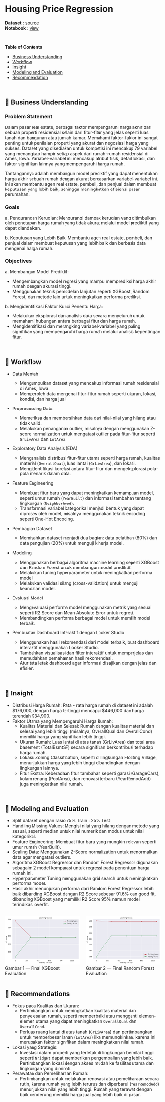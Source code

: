 # Housing Price Regression

**Dataset** : [source](https://www.kaggle.com/competitions/home-data-for-ml-course/data) <br>
**Notebook** : [view](https://github.com/much66/Housing-Prices-Using-RFRegressor/blob/main/Housing%20Prices%20Regression.ipynb)<br>

<br>

**Table of Contents**
- [Business Understanding](https://github.com/much66/Housing-Prices-Using-RFRegressor/blob/main/README.md#-business-understanding)
- [Workflow](https://github.com/much66/Housing-Prices-Using-RFRegressor/blob/main/README.md#-workflow)
- [Insight](https://github.com/much66/Housing-Prices-Using-RFRegressor/blob/main/README.md#-insight)
- [Modeling and Evaluation](https://github.com/much66/Housing-Prices-Using-RFRegressor/blob/main/README.md#-modeling-and-evaluation)
- [Recommendation](https://github.com/much66/Housing-Prices-Using-RFRegressor/blob/main/README.md#-recommendations)
<br>


## 📂 Business Understanding
### Problem Statement
Dalam pasar real estate, berbagai faktor mempengaruhi harga akhir dari sebuah properti residensial selain dari fitur-fitur yang jelas seperti luas tanah dan bangunan atau jumlah kamar. Memahami faktor-faktor ini sangat penting untuk penilaian properti yang akurat dan negosiasi harga yang sukses. Dataset yang disediakan untuk kompetisi ini mencakup 79 variabel yang menangkap hampir setiap aspek dari rumah-rumah residensial di Ames, Iowa. Variabel-variabel ini mencakup atribut fisik, detail lokasi, dan faktor signifikan lainnya yang mempengaruhi harga rumah.

Tantangannya adalah membangun model prediktif yang dapat menentukan harga akhir sebuah rumah dengan akurat berdasarkan variabel-variabel ini. Ini akan membantu agen real estate, pembeli, dan penjual dalam membuat keputusan yang lebih baik, sehingga meningkatkan efisiensi pasar perumahan.

### Goals
a. Pengurangan Kerugian: Mengurangi dampak kerugian yang ditimbulkan oleh penetapan harga rumah yang tidak akurat melalui model prediktif yang dapat diandalkan.

b. Keputusan yang Lebih Baik: Membantu agen real estate, pembeli, dan penjual dalam membuat keputusan yang lebih baik dan berbasis data mengenai harga rumah.
  
### Objectives
a. Membangun Model Prediktif:
- Mengembangkan model regresi yang mampu memprediksi harga akhir rumah dengan akurasi tinggi.
- Menggunakan teknik pemodelan lanjutan seperti XGBoost, Random Forest, dan metode lain untuk meningkatkan performa prediksi.
  
b. Mengidentifikasi Faktor Kunci Penentu Harga:
- Melakukan eksplorasi dan analisis data secara menyeluruh untuk memahami hubungan antara berbagai fitur dan harga rumah.
- Mengidentifikasi dan merangking variabel-variabel yang paling signifikan yang mempengaruhi harga rumah melalui analisis kepentingan fitur.
<br>


## 📂 Workflow

- Data Mentah
   - Mengumpulkan dataset yang mencakup informasi rumah residensial di Ames, Iowa.
   - Memperoleh data mengenai fitur-fitur rumah seperti ukuran, lokasi, kondisi, dan harga jual.

- Preprocessing Data
   - Memeriksa dan membersihkan data dari nilai-nilai yang hilang atau tidak valid.
   - Melakukan penanganan outlier, misalnya dengan menggunakan Z-score normalization untuk mengatasi outlier pada fitur-fitur seperti `GrLivArea` dan `LotArea`.

- Exploratory Data Analysis (EDA)
   - Menganalisis distribusi fitur-fitur utama seperti harga rumah, kualitas material (`OverallQual`), luas lantai (`GrLivArea`), dan lokasi.
   - Mengidentifikasi korelasi antara fitur-fitur dan mengeksplorasi pola-pola menarik dalam data.

- Feature Engineering
   - Membuat fitur baru yang dapat meningkatkan kemampuan model, seperti umur rumah (`YearBuilt`) dan informasi tambahan tentang lingkungan (`Neighborhood`).
   - Transformasi variabel kategorikal menjadi bentuk yang dapat diproses oleh model, misalnya menggunakan teknik encoding seperti One-Hot Encoding.

- Pembagian Dataset
   - Memisahkan dataset menjadi dua bagian: data pelatihan (80%) dan data pengujian (20%) untuk menguji kinerja model.

- Modeling
   - Menggunakan berbagai algoritma machine learning seperti XGBoost dan Random Forest untuk membangun model prediktif.
   - Melakukan tuning hyperparameter untuk meningkatkan performa model.
   - Melakukan validasi silang (cross-validation) untuk menguji keandalan model.

- Evaluasi Model 
   - Mengevaluasi performa model menggunakan metrik yang sesuai seperti R2 Score dan Mean Absolute Error untuk regresi.
   - Membandingkan performa berbagai model untuk memilih model terbaik.

- Pembuatan Dashboard Interaktif dengan Looker Studio
   - Menggunakan hasil rekomendasi dari model terbaik, buat dashboard interaktif menggunakan Looker Studio.
   - Tambahkan visualisasi dan filter interaktif untuk memperjelas dan memudahkan pemahaman hasil rekomendasi.
   - Atur tata letak dashboard agar informasi disajikan dengan jelas dan efisien.

<br>

## 📂 Insight
- Distribusi Harga Rumah: Rata - rata harga rumah di dataset ini adalah $176,000, dengan harga tertinggi mencapai $446,000 dan harga terendah $34,900.
- Faktor Utama yang Mempengaruhi Harga Rumah:
  - Kualitas Material dan Selesai: Rumah dengan kualitas material dan selesai yang lebih tinggi (misalnya, OverallQual dan OverallCond) memiliki harga yang signifikan lebih tinggi.
  - Ukuran Rumah: Luas lantai di atas tanah (GrLivArea) dan total area basement (TotalBsmtSF) secara signifikan berkontribusi terhadap harga rumah.
  - Lokasi: Zoning Classification, seperti di lingkungan Floating Village, menunjukkan harga yang lebih tinggi dibandingkan dengan lingkungan lainnya.
  - Fitur Ekstra: Keberadaan fitur tambahan seperti garasi (GarageCars), kolam renang (PoolArea), dan renovasi terbaru (YearRemodAdd) juga meningkatkan nilai rumah.
<br>

## 📂 Modeling and Evaluation
- Split dataset dengan rasio 75% Train : 25% Test
- Handling Missing Values: Mengisi nilai yang hilang dengan metode yang sesuai, seperti median untuk nilai numerik dan modus untuk nilai kategorikal.
- Feature Engineering: Membuat fitur baru yang mungkin relevan seperti umur rumah (YearBuilt).
- Scaling Data: Menggunakan Z-Score normalization untuk menormalkan data agar mengatasi outliers.
- Algoritma XGBoost Regressor dan Random Forest Regressor digunakan sebagaim 2 model komparasi untuk regressi pada penentuan harga rumah ini.
- Hyperparameter Tuning menggunakan grid search untuk meningkatkan performa model.
- Hasil akhir menunjukan performa dari Random Forest Regressor lebih baik dibanding XGBoost dengan R2 Score sebesar 91.6% dan good fit, dibanding XGBoost yang memiliki R2 Score 95% namun model terindikasi overfit.
<br>



<div style="display: flex; justify-content: center;">
    <div style="margin-right: 10px;">
        <kbd> <img width="400" alt="feats" src="XGBosot.png"> </kbd> <br>
        Gambar 1 — Final XGBoost Evaluation
    </div>
  <br>
    <div style="margin-left: 10px;">
        <kbd> <img width="400" alt="feats" src="RForest.png"> </kbd> <br>
        Gambar 2 — Final Random Forest Evaluation
    </div>
</div>

<br>


## 📂 Recommendations
- Fokus pada Kualitas dan Ukuran:
   - Pertimbangkan untuk meningkatkan kualitas material dan penyelesaian rumah, seperti memperbaiki atau mengganti elemen-elemen utama yang dapat meningkatkan `OverallQual` dan `OverallCond`.
   - Perluas ruang lantai di atas tanah (`GrLivArea`) dan pertimbangkan untuk memperbesar lahan (`LotArea`) jika memungkinkan, karena ini merupakan faktor signifikan dalam meningkatkan nilai rumah.
- Lokasi yang Strategis:
   - Investasi dalam properti yang terletak di lingkungan bernilai tinggi seperti `NridgHt` dapat memberikan pengembalian yang lebih baik. Pertimbangkan lokasi dengan akses mudah ke fasilitas utama dan lingkungan yang diminati.
- Perawatan dan Pemeliharaan Rumah:
   - Pertimbangkan untuk melakukan renovasi atau pemeliharaan secara rutin, karena rumah yang lebih terurus dan diperbarui (`YearRemodAdd`) menunjukkan nilai yang lebih tinggi. Rumah yang terawat dengan baik cenderung memiliki harga jual yang lebih baik di pasar.

